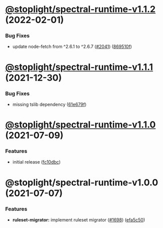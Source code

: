 # [@stoplight/spectral-runtime-v1.1.2](https://github.com/stoplightio/spectral/compare/@stoplight/spectral-runtime-v1.1.1...@stoplight/spectral-runtime-v1.1.2) (2022-02-01)

### Bug Fixes

- update node-fetch from ^2.6.1 to ^2.6.7 ([#2041](https://github.com/stoplightio/spectral/issues/2041)) ([869510f](https://github.com/stoplightio/spectral/commit/869510f9460f00d8a7d992fc6a461c5623401a55))

# [@stoplight/spectral-runtime-v1.1.1](https://github.com/stoplightio/spectral/compare/@stoplight/spectral-runtime-v1.1.0...@stoplight/spectral-runtime-v1.1.1) (2021-12-30)

### Bug Fixes

- missing tslib dependency ([61e679f](https://github.com/stoplightio/spectral/commit/61e679f2995b0bc469997adac1f963baf4c2a034))

# [@stoplight/spectral-runtime-v1.1.0](https://github.com/stoplightio/spectral/compare/@stoplight/spectral-runtime-v1.0.0...@stoplight/spectral-runtime-v1.1.0) (2021-07-09)

### Features

- initial release ([fc10dbc](https://github.com/stoplightio/spectral/commit/fc10dbc6df0741280f39ceee4a90b20a188f396c))

# @stoplight/spectral-runtime-v1.0.0 (2021-07-07)

### Features

- **ruleset-migrator:** implement ruleset migrator ([#1698](https://github.com/stoplightio/spectral/issues/1698)) ([efa5c50](https://github.com/stoplightio/spectral/commit/efa5c50ace565df089707a5196643d52cc82bad6))
